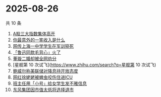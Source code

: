 # 2025-08-26

共 10 条

<!-- BEGIN -->
<!-- 最后更新时间 Tue Aug 26 2025 07:16:01 GMT+0800 (China Standard Time) -->

1. [A股三大指数集体高开](https://www.zhihu.com/search?q=A股三大指数集体高开)
1. [你最意外的一笔收入是什么](https://www.zhihu.com/search?q=你最意外的一笔收入是什么)
1. [网传上海一中学学生在军训猝死](https://www.zhihu.com/search?q=网传上海一中学学生在军训猝死)
1. [「鲁迅同款毛背心」火了](https://www.zhihu.com/search?q=「鲁迅同款毛背心」火了)
1. [董璇二婚却被全网劝分](https://www.zhihu.com/search?q=董璇二婚却被全网劝分)
1. [星舰第 10 次试飞](https://www.zhihu.com/search?q=星舰第 10 次试飞)
1. [鲍威尔称美联储对降息持开放态度](https://www.zhihu.com/search?q=鲍威尔称美联储对降息持开放态度)
1. [网红徐姥姥被蜱虫咬伤住进ICU](https://www.zhihu.com/search?q=网红徐姥姥被蜱虫咬伤住进ICU)
1. [班主任用「小号」给女学生发不雅信息](https://www.zhihu.com/search?q=班主任用「小号」给女学生发不雅信息)
1. [东风集团因市值太低将选择退市](https://www.zhihu.com/search?q=东风集团因市值太低将选择退市)

<!-- END -->
